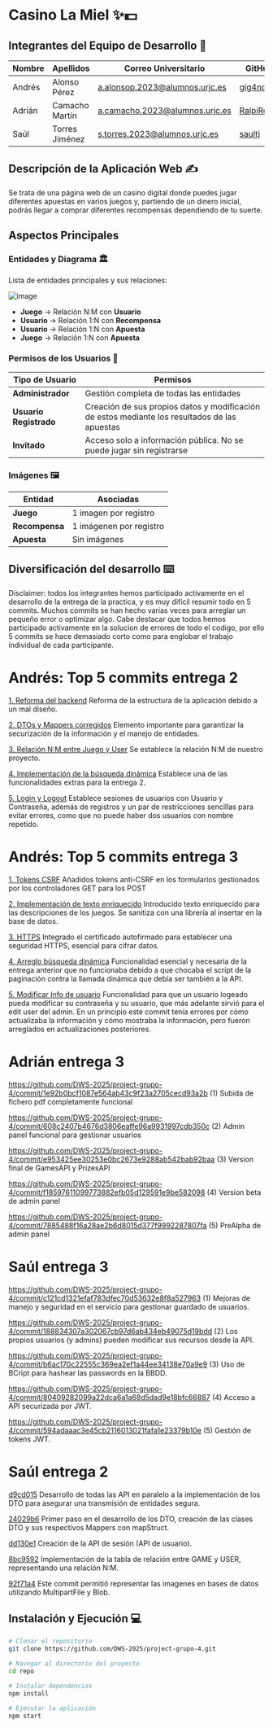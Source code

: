 # Casino La Miel ✨💵

## Integrantes del Equipo de Desarrollo 📝

| Nombre | Apellidos | Correo Universitario | GitHub |
|--------|----------|----------------------|--------|
| Andrés | Alonso Pérez | a.alonsop.2023@alumnos.urjc.es | [gig4ndr3s](https://github.com/gig4ndr3s) |
| Adrián | Camacho Martín | a.camacho.2023@alumnos.urjc.es | [RalpiRekt](https://github.com/RalpiRekt) |
| Saúl | Torres Jiménez | s.torres.2023@alumnos.urjc.es | [saultj](https://github.com/saultj) |

## Descripción de la Aplicación Web ✍️

Se trata de una página web de un casino digital donde puedes jugar diferentes apuestas en varios juegos y, partiendo de un dinero inicial, podrás llegar a comprar diferentes recompensas dependiendo de tu suerte.

## Aspectos Principales

### Entidades y Diagrama 🏛️

Lista de entidades principales y sus relaciones:

![image](https://github.com/user-attachments/assets/a2226ccf-4078-4077-b7f1-fc11e4e1f04f)


- **Juego** → Relación N:M con **Usuario**
- **Usuario** → Relación 1:N con **Recompensa**
- **Usuario** → Relación 1:N con **Apuesta**
- **Juego** → Relación 1:N con **Apuesta**

### Permisos de los Usuarios 🧍

| Tipo de Usuario | Permisos |
|----------------|----------|
| **Administrador** | Gestión completa de todas las entidades |
| **Usuario Registrado** | Creación de sus propios datos y modificación de estos mediante los resultados de las apuestas |
| **Invitado** | Acceso solo a información pública. No se puede jugar sin registrarse |

### Imágenes 🖼️

| Entidad | Asociadas |
|---------|----------|
| **Juego** | 1 imagen por registro |
| **Recompensa** | 1 imágenen por registro |
| **Apuesta** | Sin imágenes |

## Diversificación del desarrollo ⌨️
Disclaimer: todos los integrantes hemos participado activamente en el desarrollo de la entrega de la practica, y es muy difícil
resumir todo en 5 commits. Muchos commits se han hecho varias veces para arreglar un pequeño error o optimizar algo. Cabe destacar
que todos hemos participado activamente en la solucion de errores de todo el codigo, por ello 5 commits se hace demasiado corto
como para englobar el trabajo individual de cada participante.
# Andrés: Top 5 commits entrega 2
[1. Reforma del backend](https://github.com/DWS-2025/project-grupo-4/commit/50d87590183f5885da2915bf7eeab873558ea761) Reforma de la estructura de la aplicación debido a un mal diseño. 

[2. DTOs y Mappers corregidos](https://github.com/DWS-2025/project-grupo-4/commit/10afaba9b00ea3636c356ee09307921107fbdc38) Elemento importante para garantizar la securización de la información y el manejo de entidades. 

[3. Relación N:M entre Juego y User](https://github.com/DWS-2025/project-grupo-4/commit/bba1574aad89160db23cb977f4139965aaf2d23e) Se establece la relación N:M de nuestro proyecto. 

[4. Implementación de la búsqueda dinámica](https://github.com/DWS-2025/project-grupo-4/commit/f781b186390b185e081cc4da499648b70cf003a7) Establece una de las funcionalidades extras para la entrega 2. 

[5. Login y Logout](https://github.com/DWS-2025/project-grupo-4/commit/bdf73844db0a6fe94a1cc97d0905e84c456044a5) Establece sesiones de usuarios con Usuario y Contraseña, además de registros y un par de restricciones sencillas para evitar errores, como que no puede haber dos usuarios con nombre repetido. 

# Andrés: Top 5 commits entrega 3
[1. Tokens CSRF](https://github.com/DWS-2025/project-grupo-4/commit/ab18c1d622f7e80f6131268eb12e754be03206a0) Añadidos tokens anti-CSRF en los formularios gestionados por los controladores GET para los POST

[2. Implementación de texto enriquecido](https://github.com/DWS-2025/project-grupo-4/commit/6bcc7a8ee6c4a4af6df1042639a0b8c4b6f24e82) Introducido texto enriquecido para las descripciones de los juegos. Se sanitiza con una librería al insertar en la base de datos.

[3. HTTPS](https://github.com/DWS-2025/project-grupo-4/commit/2247338892e36bbc931e1bcecbcf6a5459860551) Integrado el certificado autofirmado para establecer una seguridad HTTPS, esencial para cifrar datos.

[4. Arreglo búsqueda dinámica](https://github.com/DWS-2025/project-grupo-4/commit/8128521737235bea012e9305f3ebfdf7b9992418) Funcionalidad esencial y necesaria de la entrega anterior que no funcionaba debido a que chocaba el script de la paginación contra la llamada dinámica que debía ser también a la API.

[5. Modificar Info de usuario](https://github.com/DWS-2025/project-grupo-4/commit/dc634939511bd2460575fc3414f4d7f54fc0748d) Funcionalidad para que un usuario logeado pueda modificar su contraseña y su usuario, que más adelante sirvió para el edit user del admin. En un principio este commit tenía errores por cómo actualizaba la información y cómo mostraba la información, pero fueron arreglados en actualizaciones posteriores.

# Adrián entrega 3
https://github.com/DWS-2025/project-grupo-4/commit/1e92b0bcf1087e564ab43c9f23a2705cecd93a2b (1) Subida de fichero pdf completamente funcional

https://github.com/DWS-2025/project-grupo-4/commit/608c2407b4676d3806eaffe96a9931997cdb350c (2) Admin panel funcional para gestionar usuarios

https://github.com/DWS-2025/project-grupo-4/commit/e953425ee30253e0bc2673e9288ab542bab92baa (3) Version final de GamesAPI y PrizesAPI

https://github.com/DWS-2025/project-grupo-4/commit/f18597611099773882efb05d129591e9be582098 (4) Version beta de admin panel

https://github.com/DWS-2025/project-grupo-4/commit/7885488f16a28ae2b6d8015d377f9992287807fa (5) PreAlpha de admin panel

# Saúl entrega 3
https://github.com/DWS-2025/project-grupo-4/commit/c121cd1321efaf783dfec70d53632e8f8a527963 (1) Mejoras de manejo y seguridad en el servicio para gestionar guardado de usuarios.

https://github.com/DWS-2025/project-grupo-4/commit/188834307a302067cb97d6ab434eb49075d19bdd (2) Los propios usuarios (y admins) pueden modificar sus recursos desde la API.

https://github.com/DWS-2025/project-grupo-4/commit/b6ac170c22555c369ea2ef1a44ee34138e70a9e9 (3) Uso de BCript para hashear las passwords en la BBDD. 

https://github.com/DWS-2025/project-grupo-4/commit/80409282099a22dca6a1a68d5dad9e18bfc66887 (4) Acceso a API securizada por JWT.

https://github.com/DWS-2025/project-grupo-4/commit/594adaaac3e45cb2116013021fafa1e23379b10e (5) Gestión de tokens JWT.

# Saúl entrega 2
[d9cd015](1) Desarrollo de todas las API en paralelo a la implementación de los DTO para asegurar una transmisión de entidades segura. 

[24029b6](2) Primer paso en el desarrollo de los DTO, creación de las clases DTO y sus respectivos Mappers con mapStruct.

[dd130e1](3) Creación de la API de sesión (API de usuario).

[8bc9592](4) Implementación de la tabla de relación entre GAME y USER, representando una relación N:M.

[92f71a4](4) Este commit permitió representar las imagenes en bases de datos utilizando MultipartFile y Blob.


## Instalación y Ejecución 💻

```sh
# Clonar el repositorio
git clone https://github.com/DWS-2025/project-grupo-4.git

# Navegar al directorio del proyecto
cd repo

# Instalar dependencias
npm install

# Ejecutar la aplicación
npm start
```

